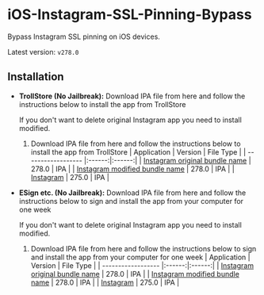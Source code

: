 # iOS-Instagram-SSL-Pinning-Bypass
 Bypass Instagram SSL pinning on iOS devices.

Latest version: `v278.0`



## Installation

* **TrollStore (No Jailbreak):** 
   Download IPA file from here and follow the instructions below to install the app from TrollStore
   
   If you don't want to delete original Instagram app you need to install modified.
    1.  Download IPA file from here and follow the instructions below to install the app from TrollStore
        | Application | Version | File Type |
        | ------------------ |:------:|:------:|
        | [Instagram original bundle name](https://github.com/merdw/iOS-Instagram-SSL-Pinning-Bypass/releases/download/v278/Instagram_SSL_Bypassed_v278_merdw_original.ipa) |  278.0  | IPA |
        | [Instagram modified bundle name](https://github.com/merdw/iOS-Instagram-SSL-Pinning-Bypass/releases/download/v278/Instagram_SSL_Bypassed_v278_merdw_modified.ipa) |  278.0  | IPA |
        | [Instagram](https://github.com/merdw/iOS-Instagram-SSL-Pinning-Bypass/releases/download/v275/Instagram_SSL_Bypassed_v275_merd.ipa) |  275.0  | IPA |
        


* **ESign etc. (No Jailbreak):** 
    Download IPA file from here and follow the instructions below to sign and install the app from your computer for one week
    
    If you don't want to delete original Instagram app you need to install modified.
    1.  Download IPA file from here and follow the instructions below to sign and install the app from your computer for one week
        | Application | Version | File Type |
        | ------------------ |:------:|:------:|
        | [Instagram original bundle name](https://github.com/merdw/iOS-Instagram-SSL-Pinning-Bypass/releases/download/v278/Instagram_SSL_Bypassed_v278_merdw_original.ipa) |  278.0  | IPA |
        | [Instagram modified bundle name](https://github.com/merdw/iOS-Instagram-SSL-Pinning-Bypass/releases/download/v278/Instagram_SSL_Bypassed_v278_merdw_modified.ipa) |  278.0  | IPA |
        | [Instagram](https://github.com/merdw/iOS-Instagram-SSL-Pinning-Bypass/releases/download/v275/Instagram_SSL_Bypassed_v275_merd.ipa) |  275.0  | IPA |
       
